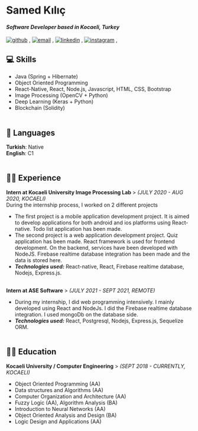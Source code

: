 # Samed Kılıç

#### _Software Developer based in Kocaeli, Turkey_ <br>
[![github](https://user-images.githubusercontent.com/62799218/146371378-7f36421f-7bd3-4d21-a587-7ec34bd6dedb.png)](https://github.com/abdussamedkilic) , 
[![email](https://user-images.githubusercontent.com/62799218/146371147-934b6d97-c846-45fc-aecb-3bf94673978a.png)](mailto:abdussamedkilic24@gmail.com) , 
[![linkedin](https://user-images.githubusercontent.com/62799218/146371310-79e2a929-e980-42a8-9f78-44dd64fa01d1.png)](https://www.linkedin.com/in/abdussamedkilic/) , 
[![instagram](https://user-images.githubusercontent.com/62799218/146371931-bfabf143-27e5-4e0f-b271-664178b58643.png)](https://www.instagram.com/abdussamedklc/) , 

## 💻 Skills
  - Java (Spring + Hibernate)
  - Object Oriented Programming
  - React-Native, React, Node.js, Javascript, HTML, CSS, Bootstrap
  - Image Processing (OpenCV + Python)
  - Deep Learning (Keras + Python)
  - Blockchain (Solidity)
<br><br>

## 💬 Languages

**Turkish**: Native <br>
**English**: C1 
<br><br>

## 👨‍💻 Experience

 **Intern at Kocaeli University Image Processing Lab** > _(JULY 2020 - AUG 2020, KOCAELI)_ <br>
During the internship process, I worked on 2 different projects
  - The first project is a mobile application development project. It is aimed to develop applications for both android and ios platforms using React-native. 
    Todo list application has been made.
  - The second project is a web application development project. Quiz application has been made. React framework is used for frontend development. 
    On the backend, services have been developed with NodeJS. Firebase realtime database integration has been made and the data is stored here.
  - **_Technologies used:_** React-native, React, Firebase realtime database, Nodejs, Express.js.
<br><br>

 **Intern at ASE Software** > _(JULY 2021 - SEPT 2021, REMOTE)_ <br>
  - During my internship, I did web programming intensively. I mainly developed using React and NodeJs. 
    I did the Firebase realtime database integration. I used mongoDb on the database side.
  - **_Technologies used:_** React, Postgresql, Nodejs, Express.js, Sequelize ORM. 
<br><br>
    
## 🧑‍🎓 Education 
**Kocaeli University / Computer Engineering** > _(SEPT 2018 - CURRENTLY, KOCAELI)_ <br>
  -  Object Oriented Programming (AA)
  - Data structures and Algorithms (AA)
  - Computer Organization and Architecture (AA)
  - Fuzzy Logic (AA), Algorithm Analysis (BA)
  - Introduction to Neural Networks (AA)
  - Object Oriented Analysis and Design (BA)
  - Logic Design and Applications (AA)  
     
<br><br>
